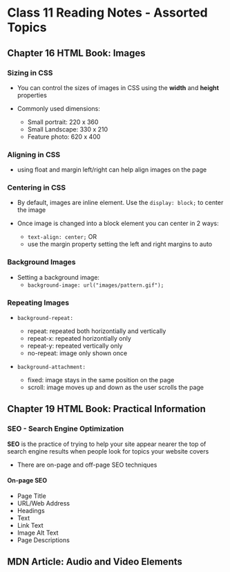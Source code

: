 # Class 11 Reading Notes - Assorted Topics

## Chapter 16 HTML Book: Images

### Sizing in CSS

- You can control the sizes of images in CSS using the **width** and **height** properties

- Commonly used dimensions:
  - Small portrait: 220 x 360
  - Small Landscape: 330 x 210
  - Feature photo: 620 x 400

### Aligning in CSS

- using float and margin left/right can help align images on the page

### Centering in CSS

- By default, images are inline element. Use the `display: block;` to center the image

- Once image is changed into a block element you can center in 2 ways:
  - `text-align: center;`  OR
  - use the margin property setting the left and right margins to auto

### Background Images

- Setting a background image:
  - `background-image: url("images/pattern.gif");`

### Repeating Images

- `background-repeat:`
  - repeat: repeated both horizontially and vertically
  - repeat-x: repeated horizontially only
  - repeat-y: repeated vertically only
  - no-repeat: image only shown once

- `background-attachment:`
  - fixed: image stays in the same position on the page
  - scroll: image moves up and down as the user scrolls the page

## Chapter 19 HTML Book: Practical Information

### SEO - Search Engine Optimization

**SEO** is the practice of trying to help your site appear nearer the top of search engine results when people look for topics your website covers

- There are on-page and off-page SEO techniques

#### On-page SEO

- Page Title
- URL/Web Address
- Headings
- Text
- Link Text
- Image Alt Text
- Page Descriptions

## MDN Article: Audio and Video Elements